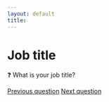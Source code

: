 ```yaml
---
layout: default
title: 
---
```


# Job title

:question: What is your job title?

[Previous question](A_1_hours.html) 
[Next question](A_3_role_category.html)